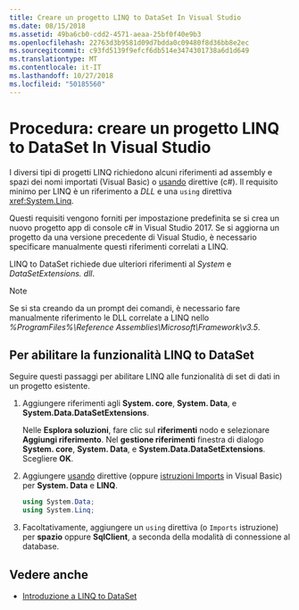 ```yaml
---
title: Creare un progetto LINQ to DataSet In Visual Studio
ms.date: 08/15/2018
ms.assetid: 49ba6cb0-cdd2-4571-aeaa-25bf0f40e9b3
ms.openlocfilehash: 22763d3b9581d09d7bdda0c09480f8d36bb8e2ec
ms.sourcegitcommit: c93fd5139f9efcf6db514e3474301738a6d1d649
ms.translationtype: MT
ms.contentlocale: it-IT
ms.lasthandoff: 10/27/2018
ms.locfileid: "50185560"
---
```

# <a name="how-to-create-a-linq-to-dataset-project-in-visual-studio"></a>Procedura: creare un progetto LINQ to DataSet In Visual Studio

I diversi tipi di progetti LINQ richiedono alcuni riferimenti ad assembly e spazi dei nomi importati (Visual Basic) o [usando](../../../csharp/language-reference/keywords/using-directive.md) direttive (c#). Il requisito minimo per LINQ è un riferimento a *DLL* e una `using` direttiva <xref:System.Linq>.

Questi requisiti vengono forniti per impostazione predefinita se si crea un nuovo progetto app di console c# in Visual Studio 2017. Se si aggiorna un progetto da una versione precedente di Visual Studio, è necessario specificare manualmente questi riferimenti correlati a LINQ.

LINQ to DataSet richiede due ulteriori riferimenti al *System* e *DataSetExtensions. dll*.

> [!NOTE]
> Se si sta creando da un prompt dei comandi, è necessario fare manualmente riferimento le DLL correlate a LINQ nello *%ProgramFiles%\Reference Assemblies\Microsoft\Framework\v3.5*.

## <a name="to-enable-linq-to-dataset-functionality"></a>Per abilitare la funzionalità LINQ to DataSet

Seguire questi passaggi per abilitare LINQ alle funzionalità di set di dati in un progetto esistente.

1. Aggiungere riferimenti agli **System. core**, **System. Data**, e **System.Data.DataSetExtensions**.

   Nelle **Esplora soluzioni**, fare clic sul **riferimenti** nodo e selezionare **Aggiungi riferimento**. Nel **gestione riferimenti** finestra di dialogo **System. core**, **System. Data**, e **System.Data.DataSetExtensions**. Scegliere **OK**.

1. Aggiungere [usando](../../../csharp/language-reference/keywords/using-directive.md) direttive (oppure [istruzioni Imports](../../../visual-basic/language-reference/statements/imports-statement-net-namespace-and-type.md) in Visual Basic) per **System. Data** e **LINQ**.

   ```csharp
   using System.Data;
   using System.Linq;
   ```

1. Facoltativamente, aggiungere un `using` direttiva (o `Imports` istruzione) per **spazio** oppure **SqlClient**, a seconda della modalità di connessione al database.

## <a name="see-also"></a>Vedere anche

- [Introduzione a LINQ to DataSet](../../../../docs/framework/data/adonet/getting-started-linq-to-dataset.md)
